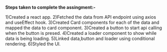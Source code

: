 **Steps taken to complete the assingment:-**

1)Created a react app.
2)Fetched the data from API endpoint using axios and useEffect hook.
3)Created Card components for each of the data and mapped the data to card component.
3)Created a button to start api calling when the button is presed.
4)Created a loader component to show while data is being loading.
5)Linked data,button and loader using conditional rendering.
6)Styled the UI.

